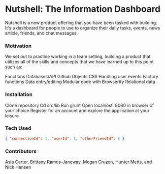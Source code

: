 # Nutshell: The Information Dashboard

Nutshell is a new product offering that you have been tasked with building. It's a dashboard for people to use to organize their daily tasks, events, news article, friends, and chat messages.


### Motivation

We set out to practice working in a team setting, building a product that utilizes all of the skills and concepts that we have learned up to this point such as:

Functions
Databases/API
Github
Objects
CSS
Handling user events
Factory functions
Data entry/editing
Modular code with Browserify
Relational data

### Installation

Clone repository
Cd src/lib
Run grunt
Open localhost: 8080 in browser of your choice
Register for an account and explore the application at your leisure

### Tech Used

```json
{ "connectionId": 1, "userId": 1, "otherFriendId": 3 }
```

### Contributors

Asia Carter, Brittany Ramos-Janeway, Megan Cruzen, Hunter Metts, and Nick Hansen
